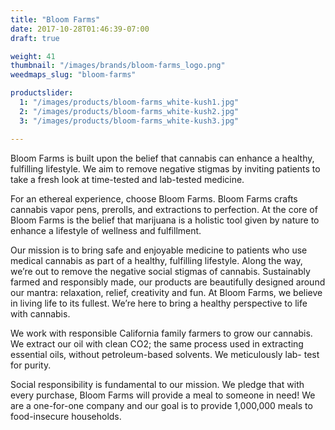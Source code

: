 ```yaml
---
title: "Bloom Farms"
date: 2017-10-28T01:46:39-07:00
draft: true

weight: 41
thumbnail: "/images/brands/bloom-farms_logo.png"
weedmaps_slug: "bloom-farms"

productslider:
  1: "/images/products/bloom-farms_white-kush1.jpg"
  2: "/images/products/bloom-farms_white-kush2.jpg"
  3: "/images/products/bloom-farms_white-kush3.jpg"

---
```

Bloom Farms is built upon the belief that cannabis can enhance a healthy, fulfilling lifestyle. We aim to remove negative stigmas by inviting patients to take a fresh look at time-tested and lab-tested medicine.

For an ethereal experience, choose Bloom Farms. Bloom Farms crafts cannabis vapor pens, prerolls, and extractions to perfection. At the core of Bloom Farms is the belief that marijuana is a holistic tool given by nature to enhance a lifestyle of wellness and fulfillment.

Our mission is to bring safe and enjoyable medicine to patients who use medical cannabis as part of a healthy, fulfilling lifestyle. Along the way, we’re out to remove the negative social stigmas of cannabis. Sustainably farmed and responsibly made, our products are beautifully designed around our mantra: relaxation, relief, creativity and fun. At Bloom Farms, we believe in living life to its fullest. We’re here to bring a healthy perspective to life with cannabis.

We work with responsible California family farmers to grow our cannabis. We extract our oil with clean CO2; the same process used in extracting essential oils, without petroleum-based solvents. We meticulously lab- test for purity.

Social responsibility is fundamental to our mission. We pledge that with every purchase, Bloom Farms will provide a meal to someone in need! We are a one-for-one company and our goal is to provide 1,000,000 meals to food-insecure households.

